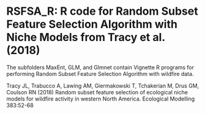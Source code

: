 # RSFSA_R: R code for Random Subset Feature Selection Algorithm with Niche Models from Tracy et al. (2018)

The subfolders MaxEnt, GLM, and Glmnet contain Vignette R programs for performing Random Subset Feature Selection Algorithm with wildfire data.

Tracy JL, Trabucco A, Lawing AM, Giermakowski T, Tchakerian M, Drus GM, Coulson RN
 (2018) Random subset feature selection of ecological niche models for wildfire activity in western North America. Ecological Modelling     383:52-68

